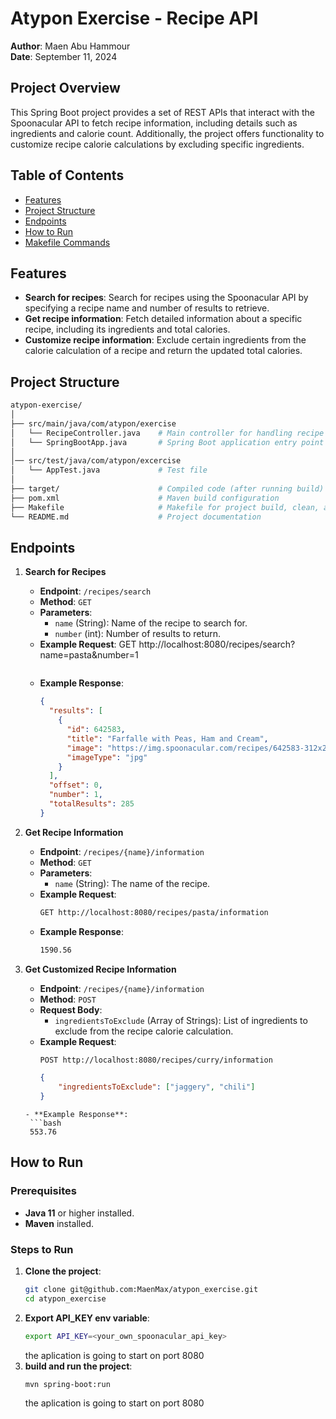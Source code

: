 # Atypon Exercise - Recipe API

**Author**: Maen Abu Hammour  
**Date**: September 11, 2024

## Project Overview

This Spring Boot project provides a set of REST APIs that interact with the Spoonacular API to fetch recipe information, including details such as ingredients and calorie count. Additionally, the project offers functionality to customize recipe calorie calculations by excluding specific ingredients.

## Table of Contents

- [Features](#features)
- [Project Structure](#project-structure)
- [Endpoints](#endpoints)
- [How to Run](#how-to-run)
- [Makefile Commands](#makefile-commands)

## Features

- **Search for recipes**: Search for recipes using the Spoonacular API by specifying a recipe name and number of results to retrieve.
- **Get recipe information**: Fetch detailed information about a specific recipe, including its ingredients and total calories.
- **Customize recipe information**: Exclude certain ingredients from the calorie calculation of a recipe and return the updated total calories.

## Project Structure

```bash
atypon-exercise/
│
├── src/main/java/com/atypon/exercise
│   └── RecipeController.java    # Main controller for handling recipe APIs
│   └── SpringBootApp.java       # Spring Boot application entry point
│
│── src/test/java/com/atypon/excercise
│   └── AppTest.java             # Test file
│
├── target/                      # Compiled code (after running build)
├── pom.xml                      # Maven build configuration
├── Makefile                     # Makefile for project build, clean, and run commands
└── README.md                    # Project documentation
```
## Endpoints

1. **Search for Recipes**
   - **Endpoint**: `/recipes/search`
   - **Method**: `GET`
   - **Parameters**:
     - `name` (String): Name of the recipe to search for.
     - `number` (int): Number of results to return.
   - **Example Request**:
     GET http://localhost:8080/recipes/search?name=pasta&number=1
     ```
   - **Example Response**:
     ```json
     {
       "results": [
         {
           "id": 642583,
           "title": "Farfalle with Peas, Ham and Cream",
           "image": "https://img.spoonacular.com/recipes/642583-312x231.jpg",
           "imageType": "jpg"
         }
       ],
       "offset": 0,
       "number": 1,
       "totalResults": 285
     }
     ```

2. **Get Recipe Information**
   - **Endpoint**: `/recipes/{name}/information`
   - **Method**: `GET`
   - **Parameters**:
     - `name` (String): The name of the recipe.
   - **Example Request**:
     ```bash
     GET http://localhost:8080/recipes/pasta/information
     ```
   - **Example Response**:
     ```bash
     1590.56
     ```

3. **Get Customized Recipe Information**
   - **Endpoint**: `/recipes/{name}/information`
   - **Method**: `POST`
   - **Request Body**:
     - `ingredientsToExclude` (Array of Strings): List of ingredients to exclude from the recipe calorie calculation.
   - **Example Request**:
     ```bash
     POST http://localhost:8080/recipes/curry/information
     ```
     ```json
     {
         "ingredientsToExclude": ["jaggery", "chili"]
     }
    ```
   - **Example Response**:
     ```bash
     553.76
     ```

## How to Run

### Prerequisites
- **Java 11** or higher installed.
- **Maven** installed.

### Steps to Run

1. **Clone the project**:
   ```bash
   git clone git@github.com:MaenMax/atypon_exercise.git
   cd atypon_exercise
   ```
2. **Export API_KEY env variable**:
   ```bash
   export API_KEY=<your_own_spoonacular_api_key>
   ```
   the aplication is going to start on port 8080
1. **build and run the project**:
   ```bash
   mvn spring-boot:run
   ```
   the aplication is going to start on port 8080